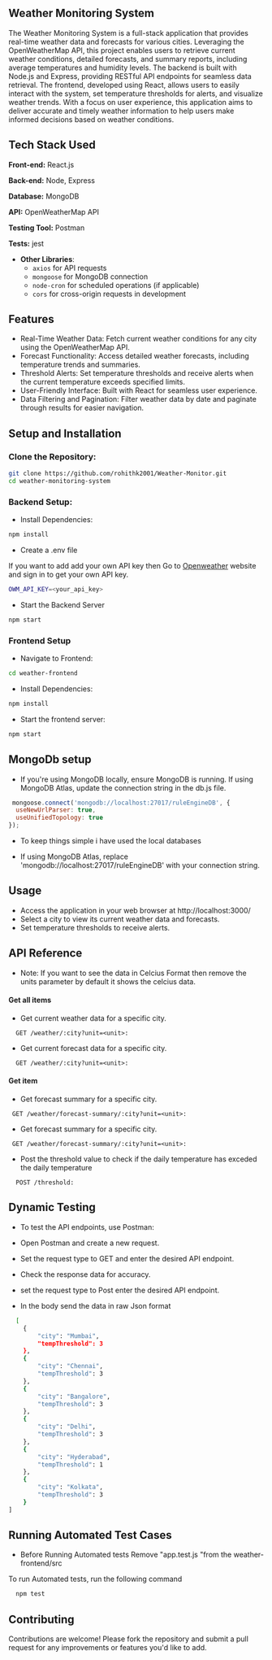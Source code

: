 
## Weather Monitoring System

The Weather Monitoring System is a full-stack application that provides real-time weather data and forecasts for various cities. Leveraging the OpenWeatherMap API, this project enables users to retrieve current weather conditions, detailed forecasts, and summary reports, including average temperatures and humidity levels. The backend is built with Node.js and Express, providing RESTful API endpoints for seamless data retrieval. The frontend, developed using React, allows users to easily interact with the system, set temperature thresholds for alerts, and visualize weather trends. With a focus on user experience, this application aims to deliver accurate and timely weather information to help users make informed decisions based on weather conditions.

## Tech Stack Used

**Front-end:** React.js

**Back-end:** Node, Express

**Database:** MongoDB

**API:** OpenWeatherMap API

**Testing Tool:** Postman

**Tests:** jest

- **Other Libraries**: 
  - `axios` for API requests
  - `mongoose` for MongoDB connection
  - `node-cron` for scheduled operations (if applicable)
  - `cors` for cross-origin requests in development


## Features 

- Real-Time Weather Data: Fetch current weather conditions for any city using the OpenWeatherMap API.
- Forecast Functionality: Access detailed weather forecasts, including temperature trends and summaries.
- Threshold Alerts: Set temperature thresholds and receive alerts when the current temperature exceeds specified limits.
- User-Friendly Interface: Built with React for seamless user experience.
- Data Filtering and Pagination: Filter weather data by date and paginate through results for easier navigation.
## Setup and Installation

### Clone the Repository:

```bash
git clone https://github.com/rohithk2001/Weather-Monitor.git
cd weather-monitoring-system

```
###  Backend Setup: 

- Install Dependencies:

```bash
npm install

```
- Create a .env file

 If you want to add add your own API key then Go to [Openweather](https://openweather.co.uk/) website and sign in to get your own API key.
```bash 
OWM_API_KEY=<your_api_key>
```
- Start the Backend Server

```bash 
npm start
```
### Frontend Setup 
- Navigate to Frontend: 
```bash
cd weather-frontend

```
- Install Dependencies:

```bash
npm install

```
- Start the frontend server:
```bash 
npm start
```
## MongoDb setup
- If you're using MongoDB locally, ensure MongoDB is running. If using MongoDB Atlas, update the connection string in the db.js file.

```js
 mongoose.connect('mongodb://localhost:27017/ruleEngineDB', {
  useNewUrlParser: true,
  useUnifiedTopology: true
});

```
- To keep things simple i have used the local databases

- If using MongoDB Atlas, replace 'mongodb://localhost:27017/ruleEngineDB' with your connection string.
  
## Usage

- Access the application in your web browser at http://localhost:3000/
- Select a city to view its current weather data and forecasts.
- Set temperature thresholds to receive alerts.
## API Reference

- Note: If you want to see the data in Celcius Format then remove the units parameter by default it shows the celcius data.

#### Get all items

- Get current weather data for a specific city.
```http
  GET /weather/:city?unit=<unit>:
```





- Get current forecast data for a specific city.
```http
  GET /weather/:city?unit=<unit>:
```


#### Get item
- Get forecast summary for a specific city.
```http
 GET /weather/forecast-summary/:city?unit=<unit>:
```



- Get forecast summary for a specific city.
```http
 GET /weather/forecast-summary/:city?unit=<unit>:
```


- Post the threshold value to check if the daily temperature has exceded the daily temperature

```http
  POST /threshold: 
```

## Dynamic Testing 

- To test the API endpoints, use Postman:

- Open Postman and create a new request.
- Set the request type to GET and enter the desired API endpoint.
- Check the response data for accuracy.

- set the request type to Post enter the desired API endpoint.

- In the body send the data in raw Json format 

```bash
  [
    {
        "city": "Mumbai",
        "tempThreshold": 3
    },
    {
        "city": "Chennai",
        "tempThreshold": 3
    },
    {
        "city": "Bangalore",
        "tempThreshold": 3
    },
    {
        "city": "Delhi",
        "tempThreshold": 3
    },
    {
        "city": "Hyderabad",
        "tempThreshold": 1
    },
    {
        "city": "Kolkata",
        "tempThreshold": 3
    }
]

```



## Running Automated Test Cases

- Before Running Automated tests Remove "app.test.js "from the weather-frontend/src



To run Automated tests, run the following command 

```bash
  npm test
```


## Contributing

Contributions are welcome! Please fork the repository and submit a pull request for any improvements or features you'd like to add.

